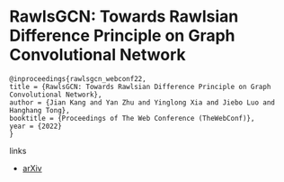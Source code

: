 # RawlsGCN: Towards Rawlsian Difference Principle on Graph Convolutional Network

```
@inproceedings{rawlsgcn_webconf22,
title = {RawlsGCN: Towards Rawlsian Difference Principle on Graph Convolutional Network},
author = {Jian Kang and Yan Zhu and Yinglong Xia and Jiebo Luo and Hanghang Tong},
booktitle = {Proceedings of The Web Conference (TheWebConf)},
year = {2022}
}
```

links
- [arXiv](https://arxiv.org/abs/2202.13547)
